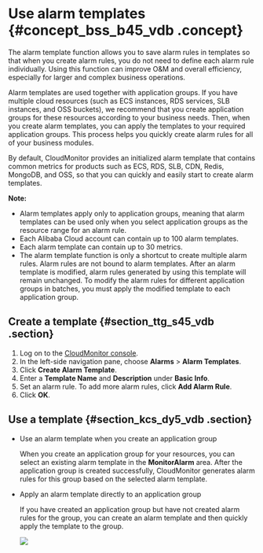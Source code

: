# Use alarm templates {#concept_bss_b45_vdb .concept}

The alarm template function allows you to save alarm rules in templates so that when you create alarm rules, you do not need to define each alarm rule individually. Using this function can improve O&M and overall efficiency, especially for larger and complex business operations.

Alarm templates are used together with application groups. If you have multiple cloud resources \(such as ECS instances, RDS services, SLB instances, and OSS buckets\), we recommend that you create application groups for these resources according to your business needs. Then, when you create alarm templates, you can apply the templates to your required application groups. This process helps you quickly create alarm rules for all of your business modules.

By default, CloudMonitor provides an initialized alarm template that contains common metrics for products such as ECS, RDS, SLB, CDN, Redis, MongoDB, and OSS, so that you can quickly and easily start to create alarm templates.

**Note:** 

-   Alarm templates apply only to application groups, meaning that alarm templates can be used only when you select application groups as the resource range for an alarm rule.
-   Each Alibaba Cloud account can contain up to 100 alarm templates.
-   Each alarm template can contain up to 30 metrics.
-   The alarm template function is only a shortcut to create multiple alarm rules. Alarm rules are not bound to alarm templates. After an alarm template is modified, alarm rules generated by using this template will remain unchanged. To modify the alarm rules for different application groups in batches, you must apply the modified template to each application group.

## Create a template {#section_ttg_s45_vdb .section}

1.  Log on to the [CloudMonitor console](https://partners-intl.console.aliyun.com/#/cms).
2.  In the left-side navigation pane, choose **Alarms** \> **Alarm Templates**.
3.  Click **Create Alarm Template**.
4.  Enter a **Template Name** and **Description** under **Basic Info**.
5.  Set an alarm rule. To add more alarm rules, click **Add Alarm Rule**.
6.  Click **OK**.

## Use a template {#section_kcs_dy5_vdb .section}

-   Use an alarm template when you create an application group

    When you create an application group for your resources, you can select an existing alarm template in the **MonitorAlarm** area. After the application group is created successfully, CloudMonitor generates alarm rules for this group based on the selected alarm template.

-   Apply an alarm template directly to an application group

    If you have created an application group but have not created alarm rules for the group, you can create an alarm template and then quickly apply the template to the group.

    ![](http://static-aliyun-doc.oss-cn-hangzhou.aliyuncs.com/assets/img/6226/15447557622656_en-US.png)



